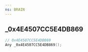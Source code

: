 ```yaml
---
ns: BRAIN
---
```

## _0x4E4507CC5E4DB869

```c
// 0x4E4507CC5E4DB869
Any _0x4E4507CC5E4DB869();
```

